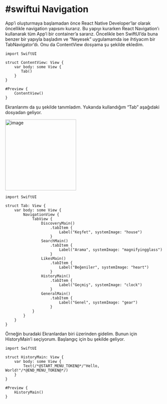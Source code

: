 # #swiftui Navigation
App’i oluşturmaya başlamadan önce React Native Developer’lar olarak öncellikle navigation yapısını kurarız. Bu yapıyı kurarken React Navigation’ı kullanarak tüm App’i bir container’a sararız. Öncelikle ben SwiftUI’da buna benzer bir yapıyla başladım ve “Neyesek” uygulamamda ise ihtiyacım bir TabNavigator’dı. Onu da ContentView dosyama şu şekilde ekledim.

```
import SwiftUI

struct ContentView: View {
    var body: some View {
       Tab()
    }
}

#Preview {
    ContentView()
}

```

Ekranlarımı da şu şekilde tanımladım. Yukarıda kullandığım “Tab” aşağıdaki dosyadan geliyor.

<img width="226" alt="image" src="https://github.com/oguzydz/swiftui-for-RN-developers/assets/36233491/02165da1-ebbe-4b64-8248-f2a4eb33332a">

```
import SwiftUI

struct Tab: View {
    var body: some View {
        NavigationView {
            TabView {
                DiscoveryMain()
                    .tabItem {
                        Label("Keşfet", systemImage: "house")
                    }
                SearchMain()
                    .tabItem {
                        Label("Arama", systemImage: "magnifyingglass")
                    }
                LikesMain()
                    .tabItem {
                        Label("Beğeniler", systemImage: "heart")
                    }
                HistoryMain()
                    .tabItem {
                        Label("Geçmiş", systemImage: "clock")
                    }
                GeneralMain()
                    .tabItem {
                        Label("Genel", systemImage: "gear")
                    }
            }
        }
    }
}

```

Örneğin buradaki Ekranlardan biri üzerinden gidelim. Bunun için HistoryMain’i seçiyorum. Başlangıç için bu şekilde geliyor.

```
import SwiftUI

struct HistoryMain: View {
    var body: some View {
        Text(/*@START_MENU_TOKEN@*/"Hello, World!"/*@END_MENU_TOKEN@*/)
    }
}

#Preview {
    HistoryMain()
}

```

